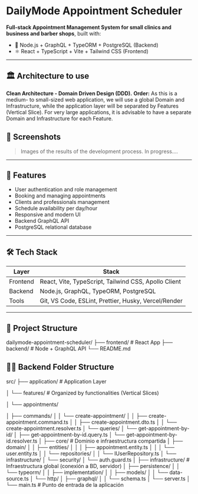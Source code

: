 # DailyMode Appointment Scheduler

**Full-stack Appointment Management System for small clinics and business and barber shops**, built with:
- 🧠 Node.js + GraphQL + TypeORM + PostgreSQL (Backend)
- ⚛️ React + TypeScript + Vite + Tailwind CSS (Frontend)

---

## 🏛️ Architecture to use
**Clean Architecture - Domain Driven Design (DDD).**
**Order:** As this is a medium- to small-sized web application, we will use a global Domain and Infrastructure, 
while the application layer will be separated by Features (Vertical Slice). For very large applications, 
it is advisable to have a separate Domain and Infrastructure for each Feature.

## 📸 Screenshots

> Images of the results of the development process. In progress....

---

## 🚀 Features

- User authentication and role management
- Booking and managing appointments
- Clients and professionals management
- Schedule availability per day/hour
- Responsive and modern UI
- Backend GraphQL API
- PostgreSQL relational database

---

## 🛠️ Tech Stack

| Layer | Stack |
|-------|-------|
| Frontend | React, Vite, TypeScript, Tailwind CSS, Apollo Client |
| Backend | Node.js, GraphQL, TypeORM, PostgreSQL |
| Tools | Git, VS Code, ESLint, Prettier, Husky, Vercel/Render |

---

## 📂 Project Structure

dailymode-appointment-scheduler/
├── frontend/ # React App
├── backend/ # Node + GraphQL API
└── README.md

## 🧠📂 Backend Folder Structure

src/
├── application/            # Application Layer

│   └── features/           # Organized by functionalities (Vertical Slices)

│       └── appointments/

│           ├── commands/
│           │   └── create-appointment/
│           │       ├── create-appointment.command.ts
│           │       ├── create-appointment.dto.ts
│           │       └── create-appointment.resolver.ts
│           └── queries/
│               └── get-appointment-by-id/
│                   ├── get-appointment-by-id.query.ts
│                   └── get-appointment-by-id.resolver.ts
│
├── core/                   # Dominio e infraestructura compartida
│   ├── domain/
│   │   ├── entities/
│   │   │   ├── appointment.entity.ts
│   │   │   └── user.entity.ts
│   │   └── repositories/
│   │       └── IUserRepository.ts
│   └── infrastructure/
│       └── security/
│           └── auth.guard.ts
│
├── infrastructure/         # Infraestructura global (conexión a BD, servidor)
│   ├── persistence/
│   │   └── typeorm/
│   │       ├── implementation/
│   │       ├── models/
│   │       └── data-source.ts
│   └── http/
│       ├── graphql/
│       │   └── schema.ts
│       └── server.ts
│
└── main.ts                 # Punto de entrada de la aplicación
